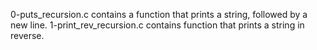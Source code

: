 0-puts_recursion.c contains a function that prints a string, followed by a new line.
1-print_rev_recursion.c contains function that prints a string in reverse.


